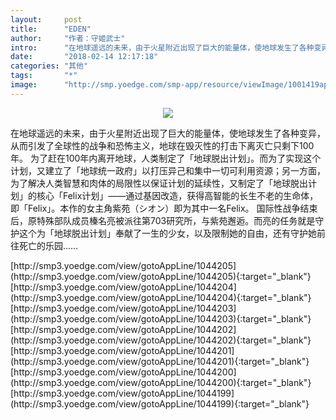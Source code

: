 ```yaml
---
layout:     post
title:      "EDEN"
author:     "作者：守姬武士"
intro:      "在地球遥远的未来，由于火星附近出现了巨大的能量体，使地球发生了各种变异，从而引发了全球性的战争和恐怖主义，地球在毁灭性的打击下离灭亡只剩下100年。 为了赶在100年内离开地球，人类制定了「地球脱出计划」。而为了实现这个计划，又建立了「地球统一政府」以打压异己和集中一切可利用资源；另一方面，为了解决人类智慧和肉体的局限性以保证计划的延续性，又制定了「地球脱出计划」的核心「Felix计划」——通过基因改造，获得高智能的长生不老的生命体，即「Felix」。本作的女主角紫苑（シオン）即为其中一名Felix。 国际性战争结束后，原特殊部队成员榛名亮被派往第703研究所，与紫苑邂逅。而亮的任务就是守护这个为「地球脱出计划」奉献了一生的少女，以及限制她的自由，还有守护她前往死亡的乐园……"
date:       "2018-02-14 12:17:18"
categories: "其他"
tags:       "*"
image:      "http://smp.yoedge.com/smp-app/resource/viewImage/1001419appline.png"
---
```

<div style="text-align: center">
<p><img src="http://smp.yoedge.com/smp-app/resource/viewImage/1001419appline.png"/></p>
</div>
<p class="post-meta">
<span>在地球遥远的未来，由于火星附近出现了巨大的能量体，使地球发生了各种变异，从而引发了全球性的战争和恐怖主义，地球在毁灭性的打击下离灭亡只剩下100年。 为了赶在100年内离开地球，人类制定了「地球脱出计划」。而为了实现这个计划，又建立了「地球统一政府」以打压异己和集中一切可利用资源；另一方面，为了解决人类智慧和肉体的局限性以保证计划的延续性，又制定了「地球脱出计划」的核心「Felix计划」——通过基因改造，获得高智能的长生不老的生命体，即「Felix」。本作的女主角紫苑（シオン）即为其中一名Felix。 国际性战争结束后，原特殊部队成员榛名亮被派往第703研究所，与紫苑邂逅。而亮的任务就是守护这个为「地球脱出计划」奉献了一生的少女，以及限制她的自由，还有守护她前往死亡的乐园……</span>
</p>
[http://smp3.yoedge.com/view/gotoAppLine/1044205](http://smp3.yoedge.com/view/gotoAppLine/1044205){:target="_blank"}
[http://smp3.yoedge.com/view/gotoAppLine/1044204](http://smp3.yoedge.com/view/gotoAppLine/1044204){:target="_blank"}
[http://smp3.yoedge.com/view/gotoAppLine/1044203](http://smp3.yoedge.com/view/gotoAppLine/1044203){:target="_blank"}
[http://smp3.yoedge.com/view/gotoAppLine/1044202](http://smp3.yoedge.com/view/gotoAppLine/1044202){:target="_blank"}
[http://smp3.yoedge.com/view/gotoAppLine/1044201](http://smp3.yoedge.com/view/gotoAppLine/1044201){:target="_blank"}
[http://smp3.yoedge.com/view/gotoAppLine/1044200](http://smp3.yoedge.com/view/gotoAppLine/1044200){:target="_blank"}
[http://smp3.yoedge.com/view/gotoAppLine/1044199](http://smp3.yoedge.com/view/gotoAppLine/1044199){:target="_blank"}


